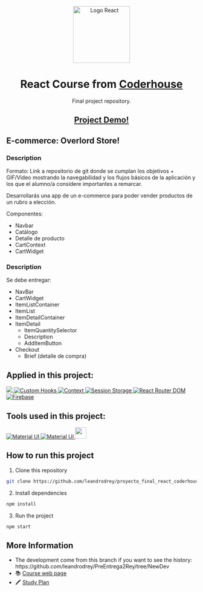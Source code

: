 <div align="center"> 
  <img alt="Logo React" width="150px" height="150px" src="https://cdn.worldvectorlogo.com/logos/react-2.svg" />
  <h1>React Course from <a target="_blank" href="https://www.coderhouse.com">Coderhouse</a></h1>
  <p>Final project repository.<p>
  <h2><a href="https://proyecto-final-react-coderhouse-leandrodrey.vercel.app/" target="_blank">Project Demo!</a></h2>
</div>

<h2>E-commerce: Overlord Store!</h2>
<h3>Description</h2>
<p>Formato: Link a repositorio de git donde se cumplan los objetivos + GIF/Video mostrando la navegabilidad y los flujos básicos de la aplicación y los que el alumno/a considere importantes a remarcar.</p>

<p>Desarrollarás una app de un e-commerce para poder vender productos de un rubro a elección.</p>

<p>Componentes:</p>
<ul>
    <li>Navbar
    <li>Catálogo</li>
    <li>Detalle de producto</li>
    <li>CartContext</li>
    <li>CartWidget</li>
</ul>

<h3>Description</h2>
<p>Se debe entregar:</p>

<ul>
  <li>NavBar</li>
  <li>CartWidget</li>
  <li>ItemListContainer</li>
  <li>ItemList</li>
  <li>ItemDetailContainer</li>
  <li>ItemDetail
    <ul>
      <li>ItemQuantitySelector</li>
      <li>Description</li>
      <li>AddItemButton</li>
    </ul>
  </li>
  <li>Checkout
    <ul>
        <li>Brief (detalle de compra)</li>
    </ul>
  </li>
</ul>

<h2>Applied in this project:</h2>
<a target="_blank" href="https://es.react.dev/">
  <img src="https://img.shields.io/badge/React JS-20232A?style=for-the-badge&logo=react&logoColor=61DAFB" />
</a>
<a target="_blank" href="https://react.dev/learn/reusing-logic-with-custom-hooks#custom-hooks-sharing-logic-between-components">
    <img alt="Custom Hooks" src="https://img.shields.io/badge/Custom Hooks-007FGF?style=for-the-badge&logo=react&logoColor=white">
</a>
<a target="_blank" href="https://react.dev/reference/react/createContext">
    <img alt="Context" src="https://img.shields.io/badge/Contexts-007FFF?style=for-the-badge&logo=react&logoColor=white">
</a>
<a target="_blank" href="">
    <img alt="Session Storage" src="https://img.shields.io/badge/Session Storage-000FGF?style=for-the-badge&logo=chrome&logoColor=white">
</a>
<a target="_blank" href="https://www.npmjs.com/package/react-router-dom">
    <img alt="React Router DOM" src="https://img.shields.io/badge/React Router dom-green?style=for-the-badge&logo=npm&logoColor=white">
</a>
<a target="_blank" href="https://firebase.google.com/">
    <img alt="Firebase" src="https://img.shields.io/badge/Firebase-blue?style=for-the-badge&logo=firebase&logoColor=white">
</a>

<h2>Tools used in this project:</h2>
<a target="_blank" href="https://mui.com/">
    <img alt="Material UI" src="https://img.shields.io/badge/Material%20UI-007FFF?style=for-the-badge&logo=mui&logoColor=white">
</a> 
<a target="_blank" href="https://mui.com/material-ui/material-icons/">
    <img alt="Material UI" src="https://img.shields.io/badge/Material Icons-4e56a6?style=for-the-badge&logo=mui&logoColor=white">
</a>
<a target="_blank" href="https://www.jetbrains.com/idea/">
    <img height="30px" src="https://img.shields.io/badge/IntelliJ_IDEA-000000.svg?style=for-the-badge&logo=intellij-idea&logoColor=white"/>
</a>

<h2>How to run this project</h2>

1. Clone this repository

```bash
git clone https://github.com/leandrodrey/proyecto_final_react_coderhouse.git
```

2. Install dependencies

```bash
npm install
```

3. Run the project

```bash
npm start
```

<h2>More Information</h2>

<ul>
  <li>The development come from this branch if you want to see the history: https://github.com/leandrodrey/PreEntrega2Rey/tree/NewDev</li>
  <li>📚 <a target="_blank" href="https://www.coderhouse.com/online/reactjs">Course web page</a></li>
  <li>🖍 <a target="_blank" href="https://drive.google.com/file/d/1G_SRPkYExFpTkmOvbEwj985rIgQ62kx9/view">Study Plan</a></li>
</ul>
